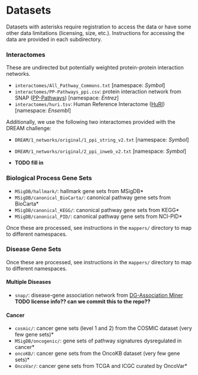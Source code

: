 # Datasets

Datasets with asterisks require registration to access the data or have some other data limitations (licensing, size, etc.).  Instructions for accessing the data are provided in each subdirectory.

### Interactomes

These are undirected but potentially weighted protein-protein interaction networks.

- `interactomes/All_Pathway_Commons.txt` [namespace: *Symbol*]
- `interactomes/PP-Pathways_ppi.csv`: protein interaction network from SNAP ([PP-Pathways](https://snap.stanford.edu/biodata/datasets/10000/10000-PP-Pathways.html)) [namespace: *Entrez*]
- `interactomes/huri.tsv`: Human Reference Interactome ([HuRI](http://www.interactome-atlas.org/)) [namespace: *Ensembl*]

Additionally, we use the following two interactomes provided with the DREAM challenge:

- `DREAM/1_networks/original/1_ppi_string_v2.txt` [namespace: *Symbol*]
- `DREAM/1_networks/original/2_ppi_inweb_v2.txt` [namespace: *Symbol*]

- **TODO fill in**

### Biological Process Gene Sets

- `MSigDB/hallmark/`: hallmark gene sets from MSigDB*
- `MSigDB/canonical_BioCarta/`: canonical pathway gene sets from BioCarta*
- `MSigDB/canonical_KEGG/`: canonical pathway gene sets from KEGG*
- `MSigDB/canonical_PID/`: canonical pathway gene sets from NCI-PID*

Once these are processed, see instructions in the `mappers/` directory to map to different namespaces.

### Disease Gene Sets

Once these are processed, see instructions in the `mappers/` directory to map to different namespaces.

#### Multiple Diseases

- `snap/`: disease-gene association network from [DG-Association Miner](http://snap.stanford.edu/biodata/datasets/10012/10012-DG-AssocMiner.html) **TODO license info?? can we commit this to the repo??**

#### Cancer

- `cosmic/`: cancer gene sets (level 1 and 2) from the COSMIC dataset (very few gene sets)*
- `MSigDB/oncogenic/`: gene sets of pathway signatures dysregulated in cancer*
- `oncoKB/`: cancer gene sets from the OncoKB dataset (very few gene sets)*
- `OncoVar/`: cancer gene sets from TCGA and ICGC curated by OncoVar*
